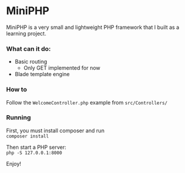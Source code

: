 # MiniPHP

MiniPHP is a very small and lightweight PHP framework that I built as a learning project.

### What can it do:
- Basic routing
  - Only GET implemented for now
- Blade template engine

### How to
Follow the `WelcomeController.php` example from `src/Controllers/` 

### Running

First, you must install composer and run  
```composer install```

Then start a PHP server:  
```php -S 127.0.0.1:8000```

Enjoy!
